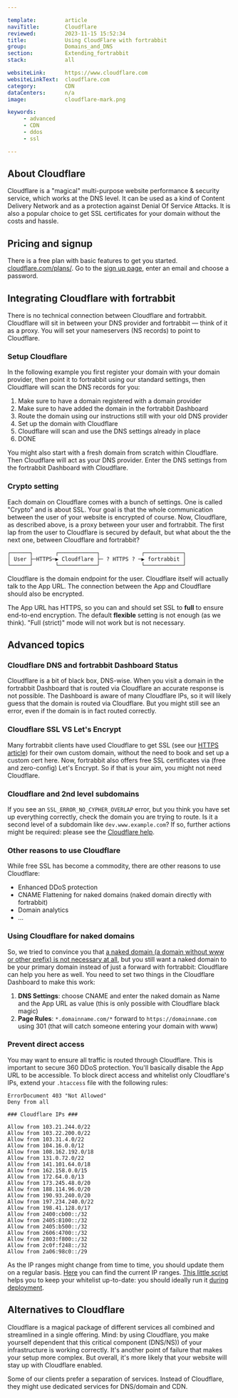 ```yaml
---

template:         article
naviTitle:        Cloudflare
reviewed:         2023-11-15 15:52:34
title:            Using CloudFlare with fortrabbit
group:            Domains_and_DNS
section:          Extending_fortrabbit
stack:            all

websiteLink:      https://www.cloudflare.com
websiteLinkText:  cloudflare.com
category:         CDN
dataCenters:      n/a
image:            cloudflare-mark.png

keywords:
     - advanced
     - CDN
     - ddos
     - ssl

---
```



## About Cloudflare

Cloudflare is a "magical" multi-purpose website performance & security service, which works at the DNS level. It can be used as a kind of Content Delivery Network and as a protection against Denial Of Service Attacks. It is also a popular choice to get SSL certificates for your domain without the costs and hassle.


## Pricing and signup

There is a free plan with basic features to get you started. [cloudflare.com/plans/](https://www.cloudflare.com/plans?utm_source=fortrabbit). Go to the [sign up page](https://www.cloudflare.com/a/sign-up), enter an email and choose a password.


## Integrating Cloudflare with fortrabbit

There is no technical connection between Cloudflare and fortrabbit. Cloudflare will sit in between your DNS provider and fortrabbit — think of it as a proxy. You will set your nameservers (NS records) to point to Cloudflare. 

### Setup Cloudflare

In the following example you first register your domain with your domain provider, then point it to fortrabbit using our standard settings, then Cloudflare will scan the DNS records for you:

1. Make sure to have a domain registered with a domain provider
2. Make sure to have added the domain in the fortrabbit Dashboard
3. Route the domain using our instructions still with your old DNS provider
4. Set up the domain with Cloudflare
4. Cloudflare will scan and use the DNS settings already in place
5. DONE

You might also start with a fresh domain from scratch within Cloudflare. Then Cloudflare will act as your DNS provider. Enter the DNS settings from the fortrabbit Dashboard with Cloudflare.

### Crypto setting

Each domain on Cloudflare comes with a bunch of settings. One is called "Crypto" and is about SSL. Your goal is that the whole communication between the user of your website is encrypted of course. Now, Cloudflare, as described above, is a proxy between your user and fortrabbit. The first lap from the user to Cloudflare is secured by default, but what about the the next one, between Cloudflare and fortrabbit? 

```
┌──────┐       ┌────────────┐             ┌────────────┐
│ User ├─HTTPS─▶ Cloudflare ├─ ? HTTPS ? ─▶ fortrabbit │
└──────┘       └────────────┘             └────────────┘
```

Cloudflare is the domain endpoint for the user. Cloudflare itself will actually talk to the App URL. The connection between the App and Cloudflare should also be encrypted. 

The App URL has HTTPS, so you can and should set SSL to **full** to ensure end-to-end encryption. The default **flexible** setting is not enough (as we think). "Full (strict)" mode will not work but is not necessary.


## Advanced topics

### Cloudflare DNS and fortrabbit Dashboard Status

Cloudflare is a bit of black box, DNS-wise. When you visit a domain in the fortrabbit Dashboard that is routed via Cloudflare an accurate response is not possible. The Dashboard is aware of many Cloudflare IPs, so it will likely guess that the domain is routed via Cloudflare. But you might still see an error, even if the domain is in fact routed correctly.

### Cloudflare SSL VS Let's Encrypt

Many fortrabbit clients have used Cloudflare to get SSL (see our [HTTPS article](/https)) for their own custom domain, without the need to book and set up a custom cert here. Now, fortrabbit also offers free SSL certificates via (free and zero-config) Let's Encrypt. So if that is your aim, you might not need Cloudflare.

### Cloudflare and 2nd level subdomains

If you see an `SSL_ERROR_NO_CYPHER_OVERLAP` error, but you think you have set up everything correctly, check the domain you are trying to route. Is it a second level of a subdomain like `dev.www.example.com`? If so, further actions might be required: please see the [Cloudflare help](https://support.cloudflare.com/hc/en-us/articles/200170566-Troubleshooting-SSL-errors#h_55e4d315-c60d-4798-9c4c-c75d9baed1b7).

### Other reasons to use Cloudflare

While free SSL has become a commodity, there are other reasons to use Cloudflare:

* Enhanced DDoS protection
* CNAME Flattening for naked domains (naked domain directly with fortrabbit)
* Domain analytics
* …


### Using Cloudflare for naked domains

So, we tried to convince you that [a naked domain (a domain without www or other prefix) is not necessary at all](/domains#toc-naked-domains), but you still want a naked domain to be your primary domain instead of just a forward with fortrabbit: Cloudflare can help you here as well. You need to set two things in the Cloudflare Dashboard to make this work:

1. **DNS Settings**: choose CNAME and enter the naked domain as Name and the App URL as value (this is only possible with Cloudflare black magic)
2. **Page Rules**: `*.domainname.com/*` forward to `https://domainname.com` using 301 (that will catch someone entering your domain with www)


### Prevent direct access

You may want to ensure all traffic is routed through Cloudflare. This is important to secure 360 DDoS protection. You'll basically disable the App URL to be accessible. To block direct access and whitelist only Cloudflare's IPs, extend your `.htaccess` file with the following rules:

```
ErrorDocument 403 "Not Allowed"
Deny from all

### Cloudflare IPs ###

Allow from 103.21.244.0/22
Allow from 103.22.200.0/22
Allow from 103.31.4.0/22
Allow from 104.16.0.0/12
Allow from 108.162.192.0/18
Allow from 131.0.72.0/22
Allow from 141.101.64.0/18
Allow from 162.158.0.0/15
Allow from 172.64.0.0/13
Allow from 173.245.48.0/20
Allow from 188.114.96.0/20
Allow from 190.93.240.0/20
Allow from 197.234.240.0/22
Allow from 198.41.128.0/17
Allow from 2400:cb00::/32
Allow from 2405:8100::/32
Allow from 2405:b500::/32
Allow from 2606:4700::/32
Allow from 2803:f800::/32
Allow from 2c0f:f248::/32
Allow from 2a06:98c0::/29
```

As the IP ranges might change from time to time, you should update them on a regular basis. [Here](https://www.cloudflare.com/ips/) you can find the current IP ranges. [This little script](https://gist.github.com/ostark/e9c577cd63a573b7417828d99da540e1) helps you to keep your whitelist up-to-date: you should ideally run it [during deployment](/deployment-file-v2).   


## Alternatives to Cloudflare

Cloudflare is a magical package of different services all combined and streamlined in a single offering. Mind: by using Cloudflare, you make yourself dependent that this critical component (DNS/NS)) of your infrastructure is working correctly. It's another point of failure that makes your setup more complex. But overall, it's more likely that your website will stay up with Cloudflare enabled.

Some of our clients prefer a separation of services. Instead of Cloudflare, they might use dedicated services for DNS/domain and CDN.

